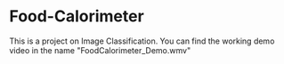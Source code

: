 # Food-Calorimeter
This is a project on Image Classification.
You can find the working demo video in the name "FoodCalorimeter_Demo.wmv"
